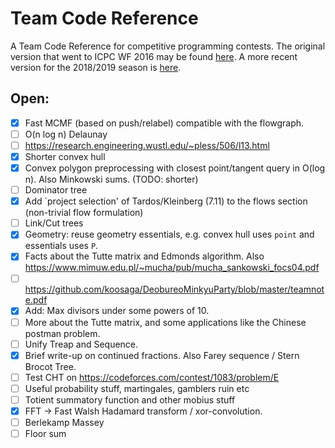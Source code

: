 # Team Code Reference

A Team Code Reference for competitive programming contests. The original version that went to ICPC WF 2016 may be found [here](http://www.timonknigge.com/competitive-programming/tcr.pdf).
A more recent version for the 2018/2019 season is [here](http://www.timonknigge.com/competitive-programming/tcr-eth.pdf).

## Open:

- [X] Fast MCMF (based on push/relabel) compatible with the flowgraph.
- [ ] O(n log n) Delaunay
- [ ] https://research.engineering.wustl.edu/~pless/506/l13.html
- [X] Shorter convex hull
- [X] Convex polygon preprocessing with closest point/tangent query in O(log n). Also Minkowski sums. (TODO: shorter)
- [ ] Dominator tree
- [X] Add `project selection' of Tardos/Kleinberg (7.11) to the flows section (non-trivial flow formulation)
- [ ] Link/Cut trees
- [X] Geometry: reuse geometry essentials, e.g. convex hull uses `point` and essentials uses `P`.
- [X] Facts about the Tutte matrix and Edmonds algorithm. Also https://www.mimuw.edu.pl/~mucha/pub/mucha_sankowski_focs04.pdf
- [ ] https://github.com/koosaga/DeobureoMinkyuParty/blob/master/teamnote.pdf
- [X] Add: Max divisors under some powers of 10.
- [ ] More about the Tutte matrix, and some applications like the Chinese postman problem.
- [ ] Unify Treap and Sequence.
- [X] Brief write-up on continued fractions. Also Farey sequence / Stern Brocot Tree.
- [ ] Test CHT on https://codeforces.com/contest/1083/problem/E
- [ ] Useful probability stuff, martingales, gamblers ruin etc
- [ ] Totient summatory function and other mobius stuff
- [X] FFT -> Fast Walsh Hadamard transform / xor-convolution.
- [ ] Berlekamp Massey
- [ ] Floor sum
